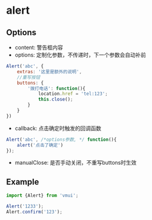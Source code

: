 alert
==================

## Options 

* content: 警告框内容
* options: 定制化参数，不传递时，下一个参数会自动补前

```js
Alert('abc', {
    extras: '这里是额外的说明',
    //重写按钮
    buttons: {
        '拨打电话': function(){
            location.href = 'tel:123';
            this.close();
        }
    }
})
```

* callback: 点击确定时触发的回调函数

```js
Alert('abc', /*options参数, */ function(){
    alert('点击了确定') 
});
```

* manualClose: 是否手动关闭，不重写buttons时生效

## Example

```js
import {Alert} from 'vmui';

Alert('1233');
Alert.confirm('123');
```